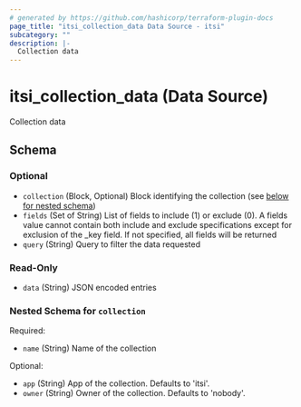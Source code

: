 ```yaml
---
# generated by https://github.com/hashicorp/terraform-plugin-docs
page_title: "itsi_collection_data Data Source - itsi"
subcategory: ""
description: |-
  Collection data
---
```


# itsi_collection_data (Data Source)

Collection data



<!-- schema generated by tfplugindocs -->
## Schema

### Optional

- `collection` (Block, Optional) Block identifying the collection (see [below for nested schema](#nestedblock--collection))
- `fields` (Set of String) List of fields to include (1) or exclude (0). A fields value cannot contain both include and exclude specifications except for exclusion of the _key field. If not specified, all fields will be returned
- `query` (String) Query to filter the data requested

### Read-Only

- `data` (String) JSON encoded entries

<a id="nestedblock--collection"></a>
### Nested Schema for `collection`

Required:

- `name` (String) Name of the collection

Optional:

- `app` (String) App of the collection. Defaults to 'itsi'.
- `owner` (String) Owner of the collection. Defaults to 'nobody'.
